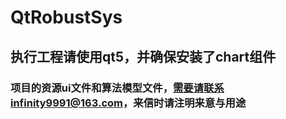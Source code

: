 # QtRobustSys
## 执行工程请使用qt5，并确保安装了chart组件
### 项目的资源ui文件和算法模型文件，需要请联系infinity9991@163.com，来信时请注明来意与用途
